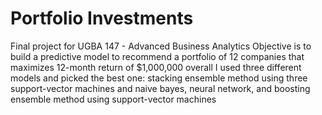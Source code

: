 # Portfolio Investments
Final project for UGBA 147 - Advanced Business Analytics
Objective is to build a predictive model to recommend a portfolio of 12 companies that maximizes 12-month return of $1,000,000 overall
I used three different models and picked the best one: stacking ensemble method using three support-vector machines and naive bayes, neural network, and boosting ensemble method using support-vector machines
